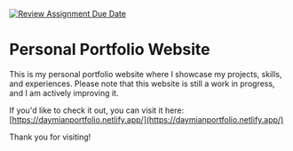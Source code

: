 [![Review Assignment Due Date](https://classroom.github.com/assets/deadline-readme-button-22041afd0340ce965d47ae6ef1cefeee28c7c493a6346c4f15d667ab976d596c.svg)](https://classroom.github.com/a/HHXGSnUF)

# Personal Portfolio Website

This is my personal portfolio website where I showcase my projects, skills, and experiences. Please note that this website is still a work in progress, and I am actively improving it.

If you'd like to check it out, you can visit it here: [https://daymianportfolio.netlify.app/](https://daymianportfolio.netlify.app/)

Thank you for visiting!


